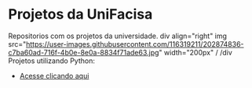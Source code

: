 # Projetos da UniFacisa

Repositorios com os projetos da universidade. 
div align="right"
img src="https://user-images.githubusercontent.com/116319211/202874836-c7ba60ad-716f-4b0e-8e0a-8834f71ade63.jpg" width="200px" /
/div
Projetos utilizando Python:

* [Acesse clicando aqui](https://github.com/Lucaslarry/Facisa/tree/main/Python)
